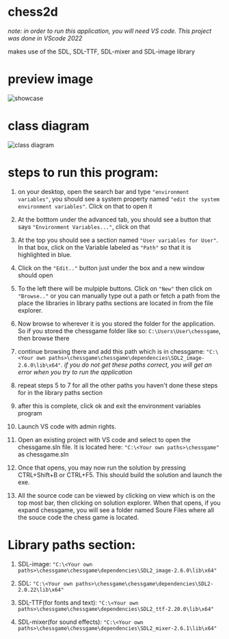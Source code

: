 # chess2d

*note: in order to run this application, you will need VS code. This project was done in VScode 2022*

makes use of the SDL, SDL-TTF, SDL-mixer and SDL-image library

# preview image
![showcase](preview-img/showcase.gif "showcase gif")

# class diagram
![class diagram](preview-img/chess%20class%20diagrams.png "class diagram")

# steps to run this program:

1. on your desktop, open the search bar and type ```"environment variables"```, you should see a system property named ```"edit the system environment variables"```. Click on that to open it

2. At the botttom under the advanced tab, you should see a button that says ```"Environment Variables..."```, click on that

3. At the top you should see a section named ```"User variables for User"```. In that box, click on the Variable labeled as ```"Path"``` so that it is highlighted in blue.

4. Click on the ```"Edit.."``` button just under the box and a new window should open

5. To the left there will be mulpiple buttons. Click on ```"New"``` then click on ```"Browse.."``` or you can manually type out a path or fetch a path from the place the libraries in library paths sections are located in from the file explorer.

6. Now browse to wherever it is you stored the folder for the application. So if you stored the chessgame folder like so: ```C:\Users\User\chessgame```, then browse there

7. continue browsing there and add this path which is in chessgame: ```"C:\<Your own paths>\chessgame\chessgame\dependencies\SDL2_image-2.6.0\lib\x64"```. *if you do not get these paths correct, you will get an error when you try to run the application*

8. repeat steps 5 to 7 for all the other paths you haven't done these steps for in the library paths section

9. after this is complete, click ok and exit the environment variables program

10. Launch VS code with admin rights.

11. Open an existing project with VS code and select to open the chessgame.sln file. It is located here: ```"C:\<Your own paths>\chessgame"``` as chessgame.sln

12. Once that opens, you may now run the solution by pressing CTRL+Shift+B or CTRL+F5. This should build the solution and launch the exe.

13. All the source code can be viewed by clicking on view which is on the top most bar, then clicking on solution explorer. When that opens, if you expand chessgame, you will see a folder named Soure Files where all the souce code the chess game is located.

# Library paths section:

1. SDL-image: ```"C:\<Your own paths>\chessgame\chessgame\dependencies\SDL2_image-2.6.0\lib\x64"```

2. SDL: ```"C:\<Your own paths>\chessgame\chessgame\dependencies\SDL2-2.0.22\lib\x64"```

3. SDL-TTF(for fonts and text): ```"C:\<Your own paths>\chessgame\chessgame\dependencies\SDL2_ttf-2.20.0\lib\x64"```

4. SDL-mixer(for sound effects): ```"C:\<Your own paths>\chessgame\chessgame\dependencies\SDL2_mixer-2.6.1\lib\x64"```
